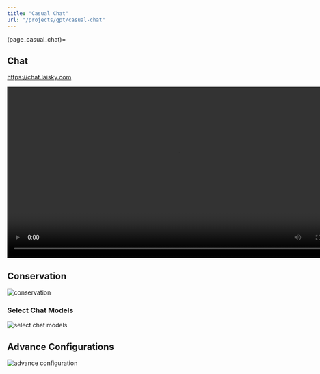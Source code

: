 ```yaml
---
title: "Casual Chat"
url: "/projects/gpt/casual-chat"
---
```


(page_casual_chat)=

## Chat

<https://chat.laisky.com>

<video src="https://s3.laisky.com/uploads/2023/07/wiki-chat-demo.mp4" controls autoplay width="800">
  <p>Your browser does not support the video tag</p>
  <p>open <a href="https://s3.laisky.com/uploads/2023/07/wiki-chat-demo.mp4">https://s3.laisky.com/uploads/2023/07/wiki-chat-demo.mp4</a></p>
</video>

## Conservation

![conservation](https://s3.laisky.com/uploads/2023/07/wiki-chat.png)

### Select Chat Models

![select chat models](https://s3.laisky.com/uploads/2023/07/wiki-chat-models.png)

## Advance Configurations

![advance configuration](https://s3.laisky.com/uploads/2023/07/wiki-chat-config.png)
